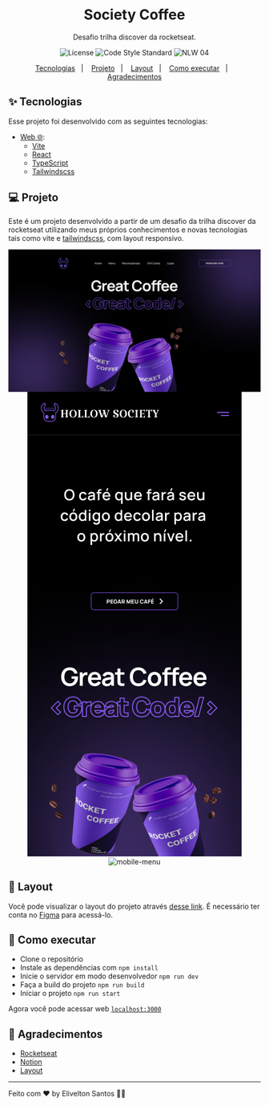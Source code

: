 <h1 align="center">Society Coffee</h1>
<p align="center">Desafio trilha discover da rocketseat.</p>


<p align="center">
  <img src="https://img.shields.io/static/v1?label=license&message=MIT&color=8257E5&labelColor=000000" alt="License">
  <img src="https://img.shields.io/static/v1?label=code style&message=standard&color=8257E5&labelColor=000000" alt="Code Style Standard">
  <img src="https://img.shields.io/static/v1?label=NLW&message=04&color=8257E5&labelColor=000000" alt="NLW 04" />
</p>

<p align="center">
  <a href="#-tecnologias">Tecnologias</a>&nbsp;&nbsp;&nbsp;|&nbsp;&nbsp;&nbsp;
  <a href="#-projeto">Projeto</a>&nbsp;&nbsp;&nbsp;|&nbsp;&nbsp;&nbsp;
  <a href="#-layout">Layout</a>&nbsp;&nbsp;&nbsp;|&nbsp;&nbsp;&nbsp;
  <a href="#-como-executar">Como executar</a>&nbsp;&nbsp;&nbsp;|&nbsp;&nbsp;&nbsp;
  <a href="#-agradecimentos">Agradecimentos</a>
</p>

## ✨ Tecnologias

Esse projeto foi desenvolvido com as seguintes tecnologias:
- [Web 🌐](./web):
  - [Vite](https://vitejs.dev/)
  - [React](https://reactjs.org)
  - [TypeScript](https://www.typescriptlang.org/)
  - [Tailwindscss](https://tailwindcss.com/)
  

## 💻 Projeto

Este é um projeto desenvolvido a partir de um desafio da trilha discover da rocketseat utilizando meus próprios conhecimentos e novas tecnologias tais como vite e [tailwindscss](https://tailwindcss.com/), com layout responsivo.
<p align="center">
  <img align="center" alt="desktop" src="https://github.com/samsepi0ldev/society-coffee/blob/main/.github/desktop.png" />
  <img align="center" alt="mobile" src="https://github.com/samsepi0ldev/society-coffee/blob/main/.github/mobile.png" />
  <img align="center" alt="mobile-menu" src="https://github.com/samsepi0ldev/society-coffee/blob/main/.github/mobile-menu.png" />
</p>

## 🔖 Layout

Você pode visualizar o layout do projeto através [desse link](https://www.figma.com/file/IiNT4yYQXLoTSVfIv5XeSW/SocietyCoffee). É necessário ter conta no [Figma](http://figma.com/) para acessá-lo.

## 🚀 Como executar

- Clone o repositório
- Instale as dependências com `npm install`
- Inicie o servidor em modo desenvolvedor `npm run dev`
- Faça a build do projeto `npm run build`
- Iniciar o projeto `npm run start`

Agora você pode acessar web [`localhost:3000`](http://localhost:3000)


## 💜 Agradecimentos

- [Rocketseat](https://www.rocketseat.com.br/)
- [Notion](https://efficient-sloth-d85.notion.site/Desafio-RocketCoffee-7802895f0dd44da5a6f71a64badc7e72)
- [Layout](https://www.figma.com/file/tFoovGllUttTebdUTDVdT8/RocketCoffee)

---

Feito com ♥ by Elivelton Santos 👋🏻